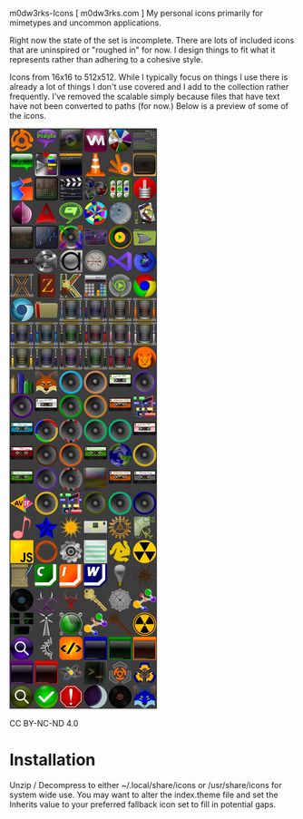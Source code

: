 m0dw3rks-Icons [ m0dw3rks.com ] My personal icons primarily for mimetypes and uncommon applications.

Right now the state of the set is incomplete. There are lots of included icons that are uninspired or "roughed in" for now. I design things to fit what it represents rather than adhering to a cohesive style.

Icons from 16x16 to 512x512. While I typically focus on things I use there is already a lot of things I don't use covered and I add to the collection rather frequently. I've removed the scalable simply because files that have text have not been converted to paths (for now.) Below is a preview of some of the icons.

<img alt="A preview of some select icon files" title="A preview of some select icon files" text="A preview of some select icon files" src="ico-prev.jpg">

CC BY-NC-ND 4.0

<h1>Installation</h1>
Unzip / Decompress to either ~/.local/share/icons or /usr/share/icons for system wide use.
You may want to alter the index.theme file and set the Inherits value to your preferred fallback icon set to fill in potential gaps.
